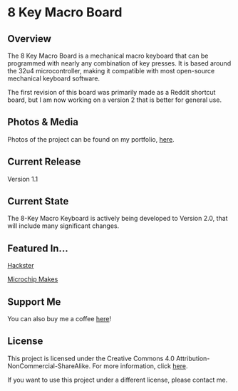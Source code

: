 # 8 Key Macro Board

## Overview
The 8 Key Macro Board is a mechanical macro keyboard that can be programmed with nearly any combination of key presses. It is based around the 32u4 microcontroller, making it compatible with most open-source mechanical keyboard software. 

The first revision of this board was primarily made as a Reddit shortcut board, but I am now working on a version 2 that is better for general use.

## Photos & Media
Photos of the project can be found on my portfolio, [here](https://www.jim-heaney.com/8-key-macro-board.html).

## Current Release
Version 1.1

## Current State
The 8-Key Macro Keyboard is actively being developed to Version 2.0, that will include many significant changes.

## Featured In...
[Hackster](https://www.hackster.io/news/this-custom-8-key-rgb-keyboard-was-built-to-control-reddit-30a410b8e8b1)

[Microchip Makes](https://www.instagram.com/p/CDxHoLXHMrm/)

## Support Me
You can also buy me a coffee [here](https://www.buymeacoffee.com/jimheaney)!

## License
This project is licensed under the Creative Commons 4.0 Attribution-NonCommercial-ShareAlike. For more information, click [here](https://creativecommons.org/licenses/by-nc-sa/4.0/).

If you want to use this project under a different license, please contact me. 
